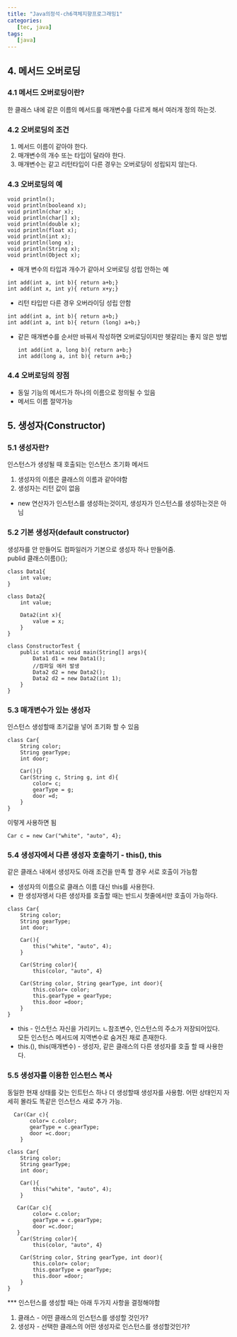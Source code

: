 ```yaml
---
title: "Java의정석-ch6객체지향프로그래밍1"
categories:
   [tec, java]
tags:
   [java]
---
```


## 4. 메서드 오버로딩
### 4.1 메서드 오버로딩이란?
한 클래스 내에 같은 이름의 메서드를 매개변수를 다르게 해서 여러개 정의 하는것.

### 4.2 오버로딩의 조건
1. 메서드 이름이 같아야 한다.
2. 매개변수의 개수 또는 타입이 달라야 한다.
3. 매개변수는 같고 리턴타입이 다른 경우는 오버로딩이 성립되지 않는다.

### 4.3 오버로딩의 예
  ``` 
  void println();
  void println(booleand x);
  void println(char x);
  void println(char[] x);
  void println(double x);
  void println(float x);
  void println(int x);
  void println(long x);
  void println(String x);
  void println(Object x); 
  ```
  - 매개 변수의 타입과 개수가 같아서 오버로딩 성립 안하는 예
   ``` 
   int add(int a, int b){ return a+b;}
   int add(int x, int y){ return x+y;}
  ```
  -  리턴 타입만 다른 경우 오버라이딩 성립 안함
   ``` 
   int add(int a, int b){ return a+b;}
   int add(int a, int b){ return (long) a+b;}
   ```
   - 같은 매개변수를 순서만 바꿔서 작성하면 오버로딩이지만 헷갈리는 좋지 않은 방법
      ``` 
      int add(int a, long b){ return a+b;}
      int add(long a, int b){ return a+b;}
      ```
   
### 4.4 오버로딩의 장점
- 동일 기능의 메서드가 하나의 이름으로 정의될 수 있음
- 메서드 이름 절약가능

## 5. 생성자(Constructor)
### 5.1 생성자란?
인스턴스가 생성될 때 호출되는 인스턴스 초기화 메서드
1. 생성자의 이름은 클래스의 이름과 같아야함
2. 생성자는 리턴 값이 없음
* new 연산자가 인스턴스를 생성하는것이지, 생성자가 인스턴스를 생성하는것은 아님

### 5.2 기본 생성자(default constructor)
생성자를 안 만들어도 컴파일러가 기본으로 생성자 하나 만들어줌.  
publid 클래스이름(){};

```
class Data1{
    int value;
}

class Data2{
    int value;
    
    Data2(int x){
        value = x;
    }
}

class ConstructorTest {
    public stataic void main(String[] args){
        Data1 d1 = new Data1();
        //컴파일 에러 발생
        Data2 d2 = new Data2();
        Data2 d2 = new Data2(int 1);
    }
}  
```

### 5.3 매개변수가 있는 생성자
인스턴스 생성할때 초기값을 넣어 초기화 할 수 있음
``` 
class Car{
    String color;
    String gearType;
    int door;
    
    Car(){}
    Car(String c, String g, int d){
        color= c;
        gearType = g;
        door =d;
    }
}
```
이렇게 사용하면 됨
``` 
Car c = new Car("white", "auto", 4};
```
### 5.4 생성자에서 다른 생성자 호출하기 - this(), this
같은 클래스 내에서 생성자도 아래 조건을 만족 할 경우 서로 호출이 가능함
- 생성자의 이름으로 클래스 이름 대신 this를 사용한다.
- 한 생성자엥서 다른 생성자를 호출할 때는 반드시 첫줄에서만 호출이 가능하다.
``` 
class Car{
    String color;
    String gearType;
    int door;
    
    Car(){
        this("white", "auto", 4);
    }
    
    Car(String color){
        this(color, "auto", 4}
        
    Car(String color, String gearType, int door){
        this.color= color;
        this.gearType = gearType;
        this.door =door;
    }
}
```
- this - 인스턴스 자신을 가리키느 ㄴ참조변수, 인스턴스의 주소가 저장되어있다.  
 모든 인스턴스 메서드에 지역변수로 숨겨진 채로 존재한다.  
 - this.(), this(매개변수) -  생성자, 같은 클래스의 다른 생성자를 호출 할 때 사용한다.
 
 ### 5.5 생성자를 이용한 인스턴스 복사
 동일한 현재 상태를 갖는 인트턴스 하나 더 생성할때 생성자를 사용함.
 어떤 상태인지 자세히 몰라도 똑같은 인스턴스 새로 추가 가능.
 ```
   Car(Car c){
        color= c.color;
        gearType = c.gearType;
        door =c.door;
     }
```

``` 
class Car{
    String color;
    String gearType;
    int door;
    
    Car(){
        this("white", "auto", 4);
    }
    
   Car(Car c){
        color= c.color;
        gearType = c.gearType;
        door =c.door;
   }
    Car(String color){
        this(color, "auto", 4}
        
    Car(String color, String gearType, int door){
        this.color= color;
        this.gearType = gearType;
        this.door =door;
    }
}
```
*** 인스턴스를 생성할 때는 아래 두가지 사항을 결정해야함
1. 클래스 - 어떤 클래스의 인스턴스를 생성할 것인가?
2. 생성자 - 선택한 클래스의 어떤 생성자로 인스턴스를 생성할것인가?
